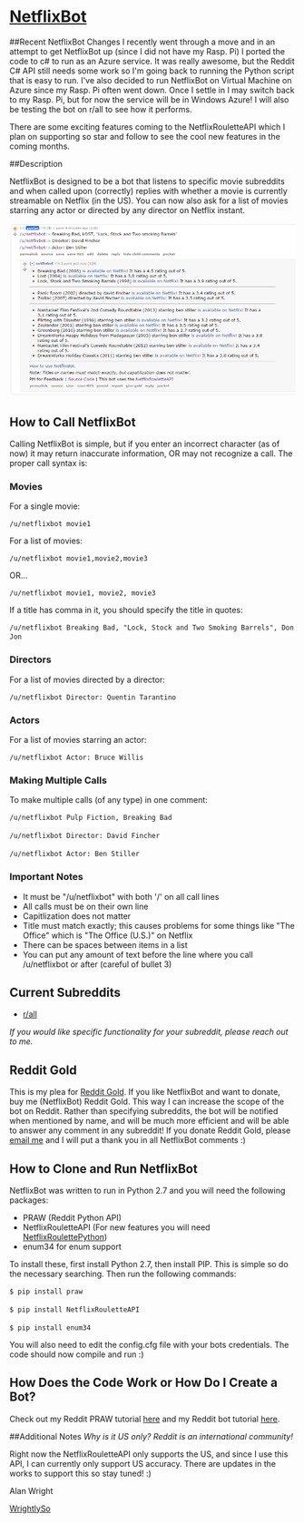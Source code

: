 [NetflixBot](http://reddit.com/user/netflixbot)
===============================

##Recent NetflixBot Changes
I recently went through a move and in an attempt to get NetflixBot up (since I did not have my Rasp. Pi) I ported the code to c# to run as an Azure service. It was really awesome, but the Reddit C# API still needs some work so I'm going back to running the Python script that is easy to run. I've also decided to run NetflixBot on Virtual Machine on Azure since my Rasp. Pi often went down. Once I settle in I may switch back to my Rasp. Pi, but for now the service will be in Windows Azure! I will also be testing the bot on r/all to see how it performs. 

There are some exciting features coming to the NetflixRouletteAPI which I plan on supporting so star and follow to see the cool new features in the coming months. 

##Description

NetflixBot is designed to be a bot that listens to specific movie subreddits and when called upon (correctly) replies with whether a movie is currently streamable on Netflix (in the US). You can now also ask for a list of movies starring any actor or directed by any director on Netflix instant. 

![Image of sample response](https://raw.githubusercontent.com/alanwright/NetflixBot/master/img/scrnsht.PNG)

## How to Call NetflixBot
Calling NetflixBot is simple, but if you enter an incorrect character (as of now) it may return inaccurate information, OR may not recognize a call. The proper call syntax is:

### Movies

For a single movie:

```
/u/netflixbot movie1
```

For a list of movies:

```
/u/netflixbot movie1,movie2,movie3
```

OR...

```
/u/netflixbot movie1, movie2, movie3
```

If a title has comma in it, you should specify the title in quotes:

```
/u/netflixbot Breaking Bad, "Lock, Stock and Two Smoking Barrels", Don Jon
```

### Directors

For a list of movies directed by a director:

```
/u/netflixbot Director: Quentin Tarantino
```

### Actors

For a list of movies starring an actor:

```
/u/netflixbot Actor: Bruce Willis
```

### Making Multiple Calls

To make multiple calls (of any type) in one comment:

```
/u/netflixbot Pulp Fiction, Breaking Bad

/u/netflixbot Director: David Fincher

/u/netflixbot Actor: Ben Stiller
```

### Important Notes
* It must be "/u/netflixbot" with both '/' on all call lines
* All calls must be on their own line
* Capitlization does not matter
* Title must match exactly; this causes problems for some things like "The Office" which is "The Office (U.S.)" on Netflix
* There can be spaces between items in a list
* You can put any amount of text before the line where you call /u/netflixbot or after (careful of bullet 3)

## Current Subreddits

* [r/all](http://reddit.com/r/all)

*If you would like specific functionality for your subreddit, please reach out to me.*

## Reddit Gold

This is my plea for [Reddit Gold](http://www.reddit.com/gold/about). If you like NetflixBot and want to donate, buy me (NetflixBot) Reddit Gold. This way I can increase the scope of the bot on Reddit. Rather than specifying subreddits, the bot will be notified when mentioned by name, and will be much more efficient and will be able to answer any comment in any subreddit! If you donate Reddit Gold, please [email me](http://wrightlyso.com/contact) and I will put a thank you in all NetflixBot comments :)

## How to Clone and Run NetflixBot
NetflixBot was written to run in Python 2.7 and you will need the following packages:
* PRAW (Reddit Python API)
* NetflixRouletteAPI (For new features you will need [NetflixRoulettePython](http://github.com/alanwright/NetflixRoulettePython))
* enum34 for enum support

To install these, first install Python 2.7, then install PIP. This is simple so do the necessary searching. Then run the following commands:
```
$ pip install praw

$ pip install NetflixRouletteAPI

$ pip install enum34
```

You will also need to edit the config.cfg file with your bots credentials. The code should now compile and run :)

## How Does the Code Work or How Do I Create a Bot?

Check out my Reddit PRAW tutorial [here](http://www.wrightlyso.com/blog/reddit-api-subreddit) and my Reddit bot tutorial [here](http://www.wrightlyso.com/blog/netflixbot-tutorial).

##Additional Notes
*Why is it US only? Reddit is an international community!*

Right now the NetflixRouletteAPI only supports the US, and since I use this API, I can currently only support US accuracy. There are updates in the works to support this so stay tuned! :)

Alan Wright

[WrightlySo](www.wrightlyso.com)
